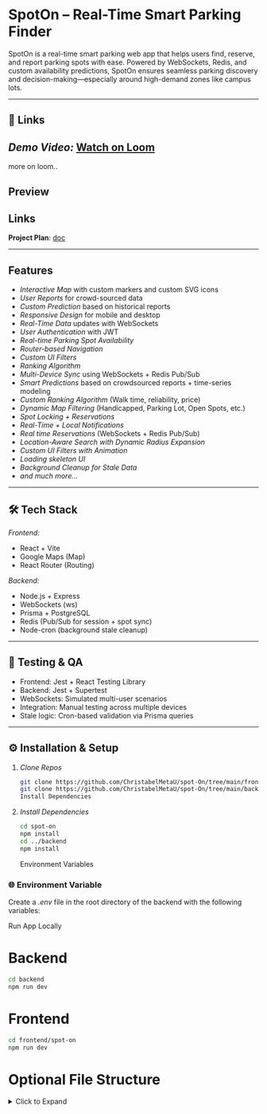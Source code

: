<!-- @format -->

# SpotOn – Real-Time Smart Parking Finder

SpotOn is a real-time smart parking web app that helps users find, reserve, and report parking spots with ease. Powered by WebSockets, Redis, and custom availability predictions, SpotOn ensures seamless parking discovery and decision-making—especially around high-demand zones like campus lots.

---

## 🔗 Links

## _Demo Video:_ [Watch on Loom](https://www.loom.com/share/bd8eb98b79404860a5f5e36f3399a6ed?sid=a0b16b89-0c41-459f-a31d-7a92c8eb199e)

more on loom..

## Preview

## Links
**Project Plan**: [doc](https://docs.google.com/document/d/1LkKYKh1WW_9y6B1muTMsE6WbKj9iHvFBQfIP3HhKDMA/edit?tab=t.0)


---

## Features

- _Interactive Map_ with custom markers and custom SVG icons
- _User Reports_ for crowd-sourced data
- _Custom Prediction_ based on historical reports
- _Responsive Design_ for mobile and desktop
- _Real-Time Data_ updates with WebSockets
- _User Authentication_ with JWT
- _Real-time Parking Spot Availability_
- _Router-based Navigation_
- _Custom UI Filters_
- _Ranking Algorithm_
- _Multi-Device Sync_ using WebSockets + Redis Pub/Sub
- _Smart Predictions_ based on crowdsourced reports + time-series modeling
- _Custom Ranking Algorithm_ (Walk time, reliability, price)
- _Dynamic Map Filtering_ (Handicapped, Parking Lot, Open Spots, etc.)
- _Spot Locking + Reservations_
- _Real-Time + Local Notifications_
- _Real time Reservations_ (WebSockets + Redis Pub/Sub)
- _Location-Aware Search with Dynamic Radius Expansion_
- _Custom UI Filters with Animation_
- _Loading skeleton UI_
- _Background Cleanup for Stale Data_
- _and much more..._

---

## 🛠️ Tech Stack

_Frontend:_

- React + Vite
- Google Maps (Map)
- React Router (Routing)

_Backend:_

- Node.js + Express
- WebSockets (ws)
- Prisma + PostgreSQL
- Redis (Pub/Sub for session + spot sync)
- Node-cron (background stale cleanup)

---

## 🧪 Testing & QA

- Frontend: Jest + React Testing Library
- Backend: Jest + Supertest
- WebSockets: Simulated multi-user scenarios
- Integration: Manual testing across multiple devices
- Stale logic: Cron-based validation via Prisma queries

---

## ⚙️ Installation & Setup

1. _Clone Repos_

   ```bash
   git clone https://github.com/ChristabelMetaU/spot-On/tree/main/frontend/spot-on
   git clone https://github.com/ChristabelMetaU/spot-On/tree/main/backend
   Install Dependencies
   ```

2. _Install Dependencies_
   ```bash
   cd spot-on
   npm install
   cd ../backend
   npm install
   ```
   Environment Variables

### 🌐 Environment Variable

Create a _.env_ file in the root directory of the backend with the following variables:

Run App Locally

# Backend

```bash
cd backend
npm run dev

```

# Frontend

```bash
cd frontend/spot-on
npm run dev
```

# Optional File Structure

<details> <summary>Click to Expand</summary>

frontend/spot-on/
├── components/
│ ├── Map.jsx
│ ├── PredictionCard.jsx
│ ├── FilterBar.jsx
│ ├── and more
├── pages/
│ ├── Home.jsx
│ ├── Reserve.jsx
│ ├── and more
├── utils/
│ ├── haversine.js
│ ├── predictionFormatter.js
│ ├── and more
...

backend/
├── routes/
│ ├── predictions.js
│ ├── reports.js
├── utils/
│ ├── staleCleaner.js
│ ├── and more
├── index.js
├── app.js
...

## details

### Author

- Christabel Gosiorah Obi-Nwosu
- Frontend + Backend(Full Stack) Developer | Real-time and Computer Systems | Machine Learning Enthusiast

LinkedIn
[GitHub](https://github.com/Christabel091)
[Portfolio](https://christabel091.github.io/christabel-portfolio/)

# License

This project is licensed under the MIT License.

## Resources

- Google Maps API: https://developers.google.com/maps/documentation/javascript/
- Redis: https://redis.io/
- Node.js: https://nodejs.org/en/
- Express: https://expressjs.com/
- Prisma: https://www.prisma.io/
- React Router: https://reactrouter.com/
- React Testing Library: https://testing-library.com/docs/react-testing-library/
- Jest: https://jestjs.io/
- Supertest: https://www.npmjs.com/package/supertest
- Node-cron: https://www.npmjs.com/package/node-cron
- and more...
